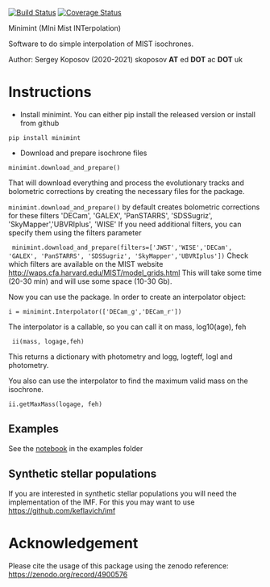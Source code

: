 [![Build Status](https://github.com/segasai/minimint/workflows/Minimint/badge.svg)](https://github.com/segasai/minimint/actions?query=workflow%3AMinimint)
[![Coverage Status](https://coveralls.io/repos/github/segasai/minimint/badge.svg?branch=master)](https://coveralls.io/github/segasai/minimint?branch=master)

Minimint (MIni Mist INTerpolation)

Software to do simple interpolation of MIST isochrones.

Author: Sergey Koposov (2020-2021) skoposov __AT__ ed __DOT__ ac __DOT__ uk

# Instructions 

* Install minimint. You can either pip install the released version or install from github

```
pip install minimint
```

* Download and prepare isochrone files 
```
minimint.download_and_prepare()
```

That will download everything and process the evolutionary tracks and bolometric corrections by creating the necessary files for the package.

`minimint.download_and_prepare()` by default creates bolometric corrections for these filters
'DECam', 'GALEX', 'PanSTARRS', 'SDSSugriz', 'SkyMapper','UBVRIplus', 'WISE'
If you need additional filters, you can specify them using the filters parameter

``` minimint.download_and_prepare(filters=['JWST','WISE','DECam', 'GALEX', 'PanSTARRS', 'SDSSugriz', 'SkyMapper','UBVRIplus'])```
Check which filters are available on the MIST website http://waps.cfa.harvard.edu/MIST/model_grids.html
This will take some time (20-30 min) and will use some space (10-30 Gb).


Now you can use the package. In order to create an interpolator object:

```i = minimint.Interpolator(['DECam_g','DECam_r'])```

The interpolator is a callable, so you can call it on mass, log10(age), feh 

``` ii(mass, logage,feh)``` 
 
This returns a dictionary with photometry and logg, logteff, logl and photometry.

You also can use the interpolator to find the maximum valid mass on the isochrone.

```ii.getMaxMass(logage, feh)```

## Examples 

See the [notebook](examples/Example.ipynb) in the examples folder

## Synthetic stellar populations
If you are interested in synthetic stellar populations you will need
the implementation of the IMF. For this you may want to use https://github.com/keflavich/imf


# Acknowledgement

Please cite the usage of this package using the zenodo reference: https://zenodo.org/record/4900576

